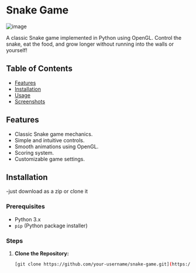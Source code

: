 # Snake Game

![image](https://github.com/noobhacker32003/Snake-game/assets/128743584/15af5bd2-7b9c-4aa2-9971-e4e46cc9c42b)


A classic Snake game implemented in Python using OpenGL. Control the snake, eat the food, and grow longer without running into the walls or yourself!

## Table of Contents

- [Features](#features)
- [Installation](#installation)
- [Usage](#usage)
- [Screenshots](#screenshots)

## Features

- Classic Snake game mechanics.
- Simple and intuitive controls.
- Smooth animations using OpenGL.
- Scoring system.
- Customizable game settings.

## Installation
-just download as a zip or clone it

### Prerequisites

- Python 3.x
- `pip` (Python package installer)

### Steps

1. **Clone the Repository:**
   ```sh
   [git clone https://github.com/your-username/snake-game.git](https://github.com/noobhacker32003/Snake-game.git)
